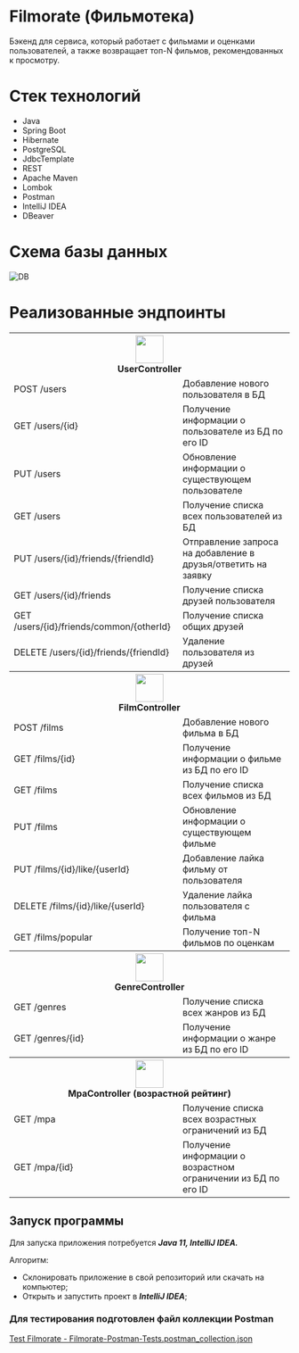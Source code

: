 # Filmorate (Фильмотека)
Бэкенд для сервиса, который работает с фильмами и оценками пользователей, а также возвращает топ-N фильмов, рекомендованных к просмотру.

# Стек технологий
- Java
- Spring Boot
- Hibernate
- PostgreSQL
- JdbcTemplate
- REST
- Apache Maven
- Lombok
- Postman
- IntelliJ IDEA
- DBeaver

# Схема базы данных

![DB](https://github.com/avan-es/java-filmorate/assets/83888190/6446ba8d-dfff-4174-9e2c-45c4cb870a0a)

# Реализованные эндпоинты

<p align="center">
  <table align="center" width="100%">
    <tr>
        <th colspan="2">
          <img width="50" src="https://github.com/avan-es/java-filmorate/assets/83888190/bf414de4-dbba-4f3a-a888-b180fad09728"/><br>UserController
        </th>
      </tr>
    <tr>
      <td>POST /users</td><td>Добавление нового пользователя в БД</td>
    </tr>
    <tr>
      <td>GET /users/{id}</td><td>Получение информации о пользователе из БД по его ID</td>
    </tr>
    <tr>
      <td>PUT /users</td><td>Обновление информации о существующем пользователе</td>
    </tr>
    <tr>
      <td>GET /users</td><td>Получение списка всех пользователей из БД</td>
    </tr>
    <tr>
      <td>PUT /users/{id}/friends/{friendId}</td><td>Отправление запроса на добавление в друзья/ответить на заявку</td>
    </tr>
    <tr>
      <td>GET /users/{id}/friends</td><td>Получение списка друзей пользователя</td>
    </tr>
    <tr>
      <td>GET /users/{id}/friends/common/{otherId}</td><td>Получение списка общих друзей</td>
    </tr>
    <tr>
      <td>DELETE /users/{id}/friends/{friendId}</td><td>Удаление пользователя из друзей</td>
    </tr>
    <tr>
        <th colspan="2">
          <img width="50" src="https://github.com/avan-es/java-filmorate/assets/83888190/44063823-9839-4876-8791-ed41d8b8453f"/><br>FilmController
        </th>
      </tr>
    <tr>
      <td>POST /films</td><td>Добавление нового фильма в БД</td>
    </tr>
    <tr>
      <td>GET /films/{id}</td><td>Получение информации о фильме из БД по его ID</td>
    </tr>
    <tr>
      <td>GET /films</td><td>Получение списка всех фильмов из БД</td>
    </tr>
    <tr>
      <td>PUT /films</td><td>Обновление информации о существующем фильме</td>
    </tr>
    <tr>
      <td>PUT /films/{id}/like/{userId}</td><td>Добавление лайка фильму от пользователя</td>
    </tr>
    <tr>
      <td>DELETE /films/{id}/like/{userId}</td><td>Удаление лайка пользователя с фильма</td>
    </tr>
    <tr>
      <td>GET /films/popular</td><td>Получение топ-N фильмов по оценкам</td>
    </tr>
    <tr>
        <th colspan="2">
          <img width="50" src="https://github.com/avan-es/java-filmorate/assets/83888190/7947d063-025b-4e50-bb1e-e729f19ec18e"/><br>GenreController
        </th>
      </tr>
    <tr>
      <td>GET /genres</td><td>Получение списка всех жанров из БД</td>
    </tr>
    <tr>
      <td>GET /genres/{id}</td><td>Получение информации о жанре из БД по его ID</td>
    </tr>
    <tr>
        <th colspan="2">
          <img width="50" src="https://github.com/avan-es/java-filmorate/assets/83888190/a8c3e005-c3c8-4052-9f59-03ba594f956f"/><br>MpaController (возрастной рейтинг)
        </th>
      </tr>
    <tr>
      <td>GET /mpa</td><td>Получение списка всех возрастных ограничений из БД</td>
    </tr>
    <tr>
      <td>GET /mpa/{id}</td><td>Получение информации о возрастном ограничении из БД по его ID</td>
    </tr>
  </table>
  </p>

## Запуск программы

Для запуска приложения потребуется ***Java 11, IntelliJ IDEA.***

Алгоритм:
- Склонировать приложение в свой репозиторий или скачать на компьютер;
- Открыть и запустить проект в ***IntelliJ IDEA***;

### Для тестирования подготовлен файл коллекции Postman
[Test Filmorate - Filmorate-Postman-Tests.postman_collection.json](https://github.com/avan-es/java-filmorate/blob/main/postman/Filmorate-Postman-Tests.postman_collection.json)


